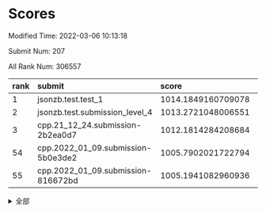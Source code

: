 # Scores

Modified Time: 2022-03-06 10:13:18

Submit Num: 207

All Rank Num: 306557

| rank |               submit               |       score        |       sigma        | pk_num |
| :--- | :--------------------------------- | :----------------- | :----------------- | :----- |
| 1    | jsonzb.test.test_1                 | 1014.1849160709078 | 0.8554002674965161 | 5924   |
| 2    | jsonzb.test.submission_level_4     | 1013.2721048006551 | 0.7821142204219302 | 5926   |
| 3    | cpp.21_12_24.submission-2b2ea0d7   | 1012.1814284208684 | 0.7785249611983331 | 5925   |
| 54   | cpp.2022_01_09.submission-5b0e3de2 | 1005.7902021722794 | 0.7138816660982945 | 5921   |
| 55   | cpp.2022_01_09.submission-816672bd | 1005.1941082960936 | 0.7280713769864432 | 5925   |


<details>
<summary>全部</summary>

| rank |                 submit                 |       score        |       sigma        | pk_num |
| :--- | :------------------------------------- | :----------------- | :----------------- | :----- |
| 1    | jsonzb.test.test_1                     | 1014.1849160709078 | 0.8554002674965161 | 5924   |
| 2    | jsonzb.test.submission_level_4         | 1013.2721048006551 | 0.7821142204219302 | 5926   |
| 3    | cpp.21_12_24.submission-2b2ea0d7       | 1012.1814284208684 | 0.7785249611983331 | 5925   |
| 4    | gobigger.level_3.submission_level_3_27 | 1011.5388867999934 | 0.8148188633560868 | 5924   |
| 5    | gobigger.level_3.submission_level_3_6  | 1011.2981089848216 | 0.7729637169429742 | 5921   |
| 6    | gobigger.level_3.submission_level_3_31 | 1010.9888505097967 | 0.764430870674056  | 5921   |
| 7    | gobigger.level_3.submission_level_3_22 | 1010.9292716421833 | 0.7519893577128355 | 5923   |
| 8    | gobigger.level_3.submission_level_3_29 | 1010.8957273024427 | 0.7817784305353443 | 5924   |
| 9    | gobigger.level_3.submission_level_3_19 | 1010.8829420312011 | 0.7956898173242384 | 5922   |
| 10   | gobigger.level_3.submission_level_3_47 | 1010.7874454694918 | 0.7626827380089106 | 5924   |
| 11   | gobigger.level_3.submission_level_3_42 | 1010.6417886847593 | 0.7547923127531668 | 5927   |
| 12   | gobigger.level_3.submission_level_3_34 | 1010.5878266009933 | 0.7542861326166974 | 5921   |
| 13   | gobigger.level_3.submission_level_3_38 | 1010.558246373923  | 0.7750384717913708 | 5925   |
| 14   | gobigger.level_3.submission_level_3_44 | 1010.5167643841988 | 0.7734919802254853 | 5922   |
| 15   | gobigger.level_3.submission_level_3_46 | 1010.5114280740539 | 0.7574550962219645 | 5922   |
| 16   | gobigger.level_3.submission_level_3_43 | 1010.5056675522455 | 0.75724995264518   | 5921   |
| 17   | gobigger.level_3.submission_level_3_28 | 1010.4580189617797 | 0.7703703723544756 | 5923   |
| 18   | gobigger.level_3.submission_level_3_32 | 1010.3747791079862 | 0.7374543340038285 | 5921   |
| 19   | gobigger.level_3.submission_level_3_13 | 1010.3189345545708 | 0.7498335707083575 | 5924   |
| 20   | gobigger.level_3.submission_level_3_9  | 1010.311541146268  | 0.7814912413683124 | 5926   |
| 21   | gobigger.level_3.submission_level_3_10 | 1010.2963681454303 | 0.7503231041740251 | 5924   |
| 22   | gobigger.level_3.submission_level_3_45 | 1010.2602232736265 | 0.7676194526758074 | 5921   |
| 23   | gobigger.level_3.submission_level_3_23 | 1010.2548865851061 | 0.7479923100534398 | 5925   |
| 24   | gobigger.level_3.submission_level_3_25 | 1010.1591412701572 | 0.7721020020475636 | 5926   |
| 25   | gobigger.level_3.submission_level_3_0  | 1010.1517657372804 | 0.7594772343606726 | 5923   |
| 26   | gobigger.level_3.submission_level_3_48 | 1010.1492144499188 | 0.7561845592631676 | 5923   |
| 27   | gobigger.level_3.submission_level_3_1  | 1010.0176910633761 | 0.7630104637274185 | 5926   |
| 28   | gobigger.level_3.submission_level_3_39 | 1009.9513080079802 | 0.7511942428189798 | 5919   |
| 29   | gobigger.level_3.submission_level_3_17 | 1009.9396223352883 | 0.777710544874314  | 5925   |
| 30   | gobigger.level_3.submission_level_3_11 | 1009.9023030538652 | 0.7460562442437613 | 5928   |
| 31   | gobigger.level_3.submission_level_3_7  | 1009.7709305891146 | 0.7593171178250443 | 5921   |
| 32   | gobigger.level_3.submission_level_3_16 | 1009.7422902993952 | 0.7535904650547948 | 5923   |
| 33   | gobigger.level_3.submission_level_3_4  | 1009.7257386110516 | 0.7604267225413713 | 5923   |
| 34   | gobigger.level_3.submission_level_3_41 | 1009.6477690474927 | 0.7526919272332614 | 5923   |
| 35   | gobigger.level_3.submission_level_3_8  | 1009.568949546839  | 0.748865794014066  | 5925   |
| 36   | gobigger.level_3.submission_level_3_40 | 1009.562559176644  | 0.7479144826805307 | 5922   |
| 37   | gobigger.level_3.submission_level_3_2  | 1009.50987392132   | 0.7414352509255291 | 5921   |
| 38   | gobigger.level_3.submission_level_3_21 | 1009.4960074815524 | 0.7469215109821686 | 5930   |
| 39   | gobigger.level_3.submission_level_3_15 | 1009.4765266421894 | 0.7454959724550184 | 5922   |
| 40   | gobigger.level_3.submission_level_3_24 | 1009.3345726584564 | 0.7611746108857477 | 5924   |
| 41   | gobigger.level_3.submission_level_3_12 | 1009.299797566708  | 0.7414301832417435 | 5922   |
| 42   | gobigger.level_3.submission_level_3_26 | 1009.2745398475674 | 0.7550752266769777 | 5923   |
| 43   | gobigger.level_3.submission_level_3_30 | 1009.1597657290635 | 0.7442678484976303 | 5927   |
| 44   | gobigger.level_3.submission_level_3_20 | 1009.1399887328703 | 0.7335568360236743 | 5924   |
| 45   | gobigger.level_3.submission_level_3_35 | 1009.0619490342565 | 0.7516509716103397 | 5923   |
| 46   | gobigger.level_3.submission_level_3_5  | 1009.0451194425001 | 0.7471935903755206 | 5929   |
| 47   | gobigger.level_3.submission_level_3_18 | 1009.006226578005  | 0.7415474195575279 | 5929   |
| 48   | gobigger.level_3.submission_level_3_49 | 1008.8380283162622 | 0.7338926954131089 | 5926   |
| 49   | gobigger.level_3.submission_level_3_33 | 1008.619416917922  | 0.7416633383205447 | 5927   |
| 50   | gobigger.level_3.submission_level_3_36 | 1008.4441463271752 | 0.7256589370082243 | 5924   |
| 51   | gobigger.level_3.submission_level_3_3  | 1008.228310887926  | 0.7317148372550841 | 5918   |
| 52   | gobigger.level_3.submission_level_3_37 | 1007.8592870872784 | 0.7451559124423021 | 5918   |
| 53   | gobigger.level_3.submission_level_3_14 | 1007.748937096611  | 0.749611720320786  | 5926   |
| 54   | cpp.2022_01_09.submission-5b0e3de2     | 1005.7902021722794 | 0.7138816660982945 | 5921   |
| 55   | cpp.2022_01_09.submission-816672bd     | 1005.1941082960936 | 0.7280713769864432 | 5925   |
| 56   | gobigger.level_1.submission_level_1_24 | 1004.855653603247  | 0.7369858645925121 | 5924   |
| 57   | gobigger.level_1.submission_level_1_32 | 1004.7248701759077 | 0.7117551425589478 | 5924   |
| 58   | gobigger.level_1.submission_level_1_3  | 1004.7153957679252 | 0.7258702184261175 | 5917   |
| 59   | gobigger.level_1.submission_level_1_28 | 1004.6333241835782 | 0.7173185387559857 | 5925   |
| 60   | gobigger.level_1.submission_level_1_36 | 1004.5008244633924 | 0.7207618427027817 | 5926   |
| 61   | gobigger.level_1.submission_level_1_4  | 1004.3957110314906 | 0.7321701893669865 | 5923   |
| 62   | gobigger.level_1.submission_level_1_37 | 1004.294069370337  | 0.722287825354497  | 5925   |
| 63   | gobigger.level_1.submission_level_1_2  | 1004.2748391579562 | 0.7186771629583727 | 5920   |
| 64   | gobigger.level_1.submission_level_1_11 | 1004.1888431538255 | 0.7055736909406155 | 5926   |
| 65   | gobigger.level_1.submission_level_1_41 | 1004.1418938244503 | 0.7151528681900876 | 5924   |
| 66   | gobigger.level_1.submission_level_1_33 | 1004.0249454338699 | 0.7308083624704447 | 5928   |
| 67   | gobigger.level_1.submission_level_1_0  | 1003.9464401756808 | 0.7060986738985369 | 5926   |
| 68   | gobigger.level_1.submission_level_1_16 | 1003.9403951148897 | 0.7162167481578314 | 5920   |
| 69   | gobigger.level_1.submission_level_1_5  | 1003.8527836835619 | 0.7110846569110516 | 5922   |
| 70   | gobigger.level_1.submission_level_1_6  | 1003.8149594736716 | 0.7278309274850555 | 5921   |
| 71   | gobigger.level_1.submission_level_1_44 | 1003.7988340433524 | 0.717099248059433  | 5927   |
| 72   | gobigger.level_1.submission_level_1_31 | 1003.7790738330227 | 0.7259845843728566 | 5926   |
| 73   | gobigger.level_1.submission_level_1_43 | 1003.687806107014  | 0.7115948688895917 | 5919   |
| 74   | gobigger.level_1.submission_level_1_15 | 1003.6602349541516 | 0.7271875182142192 | 5924   |
| 75   | gobigger.level_1.submission_level_1_19 | 1003.5688371836615 | 0.7309621019896541 | 5918   |
| 76   | gobigger.level_1.submission_level_1_17 | 1003.490951025636  | 0.7249477819311557 | 5920   |
| 77   | gobigger.level_1.submission_level_1_49 | 1003.486484964441  | 0.7207235609333301 | 5926   |
| 78   | gobigger.level_1.submission_level_1_9  | 1003.4246067916187 | 0.7205330719787609 | 5925   |
| 79   | gobigger.level_1.submission_level_1_38 | 1003.4003493110542 | 0.7085627030436503 | 5921   |
| 80   | gobigger.level_1.submission_level_1_29 | 1003.3976027268922 | 0.720454420131625  | 5921   |
| 81   | gobigger.level_1.submission_level_1_40 | 1003.3950515405165 | 0.7206446396187963 | 5923   |
| 82   | gobigger.level_1.submission_level_1_35 | 1003.3388676193387 | 0.7129832853943545 | 5922   |
| 83   | gobigger.level_1.submission_level_1_10 | 1003.2017415859631 | 0.7260533173994019 | 5924   |
| 84   | gobigger.level_1.submission_level_1_21 | 1003.1481996019938 | 0.7224225101733017 | 5920   |
| 85   | gobigger.level_1.submission_level_1_25 | 1003.1397055184516 | 0.7086534990958739 | 5920   |
| 86   | gobigger.level_1.submission_level_1_27 | 1003.0292376314187 | 0.7180636917623414 | 5925   |
| 87   | gobigger.level_1.submission_level_1_39 | 1003.0265666173356 | 0.7218195534658263 | 5927   |
| 88   | gobigger.level_1.submission_level_1_14 | 1002.975926963798  | 0.7132579033489389 | 5920   |
| 89   | gobigger.level_1.submission_level_1_34 | 1002.9597411441508 | 0.7150472442404402 | 5922   |
| 90   | gobigger.level_1.submission_level_1_42 | 1002.9418889774805 | 0.7116910470808702 | 5923   |
| 91   | gobigger.level_1.submission_level_1_46 | 1002.8355950960868 | 0.7071194409995746 | 5927   |
| 92   | gobigger.level_1.submission_level_1_47 | 1002.8184287390463 | 0.7142861341710044 | 5924   |
| 93   | gobigger.level_1.submission_level_1_22 | 1002.773971310634  | 0.7061586124264875 | 5927   |
| 94   | gobigger.level_1.submission_level_1_8  | 1002.763635383075  | 0.7190006789637704 | 5926   |
| 95   | gobigger.level_1.submission_level_1_18 | 1002.7126712822136 | 0.7172270821432702 | 5923   |
| 96   | gobigger.level_1.submission_level_1_45 | 1002.6214398668811 | 0.7165071920715389 | 5922   |
| 97   | gobigger.level_1.submission_level_1_1  | 1002.6171151959704 | 0.7110454638709324 | 5924   |
| 98   | gobigger.level_1.submission_level_1_48 | 1002.5661907812982 | 0.7107407323384787 | 5923   |
| 99   | gobigger.level_1.submission_level_1_20 | 1002.5521900026587 | 0.7116050543238419 | 5927   |
| 100  | gobigger.level_1.submission_level_1_13 | 1002.5479603015814 | 0.7072404546082712 | 5924   |
| 101  | gobigger.level_1.submission_level_1_26 | 1002.5225471740428 | 0.7042896997229561 | 5921   |
| 102  | gobigger.level_1.submission_level_1_7  | 1002.4440076907449 | 0.7090965843646133 | 5923   |
| 103  | gobigger.level_1.submission_level_1_12 | 1002.4328433713455 | 0.7074382639686931 | 5923   |
| 104  | gobigger.level_1.submission_level_1_30 | 1002.3940057431129 | 0.7140152153207886 | 5929   |
| 105  | gobigger.level_1.submission_level_1_23 | 1002.3538254945763 | 0.7066783314864094 | 5926   |
| 106  | gobigger.random.submission_random_28   | 997.869021219043   | 0.7078087050982115 | 5927   |
| 107  | gobigger.random.submission_random_15   | 997.3797313626868  | 0.7002343611152984 | 5924   |
| 108  | gobigger.random.submission_random_4    | 997.2806781937301  | 0.7098281810320641 | 5925   |
| 109  | gobigger.random.submission_random_1    | 997.2448761460188  | 0.7262557177465121 | 5926   |
| 110  | gobigger.random.submission_random_46   | 997.1098727346246  | 0.6970805159265655 | 5923   |
| 111  | gobigger.random.submission_random_38   | 996.897728335233   | 0.6993723345914925 | 5928   |
| 112  | gobigger.random.submission_random_12   | 996.7987064752297  | 0.7082017134118334 | 5929   |
| 113  | gobigger.random.submission_random_43   | 996.6847462238     | 0.6921553309211539 | 5926   |
| 114  | gobigger.random.submission_random_35   | 996.6389481048456  | 0.7030770288429914 | 5922   |
| 115  | gobigger.random.submission_random_34   | 996.5344086791747  | 0.7117133244463837 | 5927   |
| 116  | gobigger.random.submission_random_19   | 996.4809251017189  | 0.7121458816256401 | 5920   |
| 117  | gobigger.random.submission_random_14   | 996.4737251621086  | 0.707963839924013  | 5925   |
| 118  | gobigger.random.submission_random_40   | 996.4070995849399  | 0.723900878569354  | 5924   |
| 119  | gobigger.random.submission_random_21   | 996.3667236351636  | 0.7046421050184971 | 5918   |
| 120  | gobigger.random.submission_random_42   | 996.3415412763716  | 0.7104355952633427 | 5929   |
| 121  | gobigger.random.submission_random_36   | 996.2517682071123  | 0.7080134510970726 | 5920   |
| 122  | gobigger.random.submission_random_29   | 996.2102071423367  | 0.7084522192197362 | 5922   |
| 123  | gobigger.random.submission_random_26   | 996.2037364601182  | 0.7071010370610971 | 5922   |
| 124  | gobigger.random.submission_random_39   | 996.1626186529958  | 0.710562267106056  | 5926   |
| 125  | gobigger.random.submission_random_23   | 996.1359508638324  | 0.7124474701641131 | 5923   |
| 126  | gobigger.random.submission_random_49   | 996.0952419774578  | 0.7264067745161239 | 5923   |
| 127  | gobigger.random.submission_random_32   | 996.0159408453433  | 0.7169777887678231 | 5925   |
| 128  | gobigger.random.submission_random_27   | 996.0025430962024  | 0.7157254293615155 | 5925   |
| 129  | gobigger.random.submission_random_45   | 995.9511566651634  | 0.7301451463104948 | 5929   |
| 130  | gobigger.random.submission_random_20   | 995.9070708024436  | 0.708774857242564  | 5922   |
| 131  | gobigger.random.submission_random_48   | 995.8147606851356  | 0.7179666428112572 | 5925   |
| 132  | gobigger.random.submission_random_2    | 995.8054727876399  | 0.7194463888715321 | 5924   |
| 133  | gobigger.random.submission_random_11   | 995.7711101604748  | 0.7128914466776421 | 5922   |
| 134  | gobigger.random.submission_random_13   | 995.7529564793703  | 0.7180618027587105 | 5925   |
| 135  | gobigger.random.submission_random_31   | 995.7306191134402  | 0.7317771031585872 | 5924   |
| 136  | gobigger.random.submission_random_9    | 995.7231784758934  | 0.6923761253197579 | 5923   |
| 137  | gobigger.random.submission_random_41   | 995.684886160863   | 0.722480001565505  | 5927   |
| 138  | gobigger.random.submission_random_44   | 995.6700231181658  | 0.7186938505496799 | 5922   |
| 139  | gobigger.random.submission_random_37   | 995.6447146169824  | 0.710785824262422  | 5927   |
| 140  | gobigger.random.submission_random_17   | 995.6402537839358  | 0.6994920392881327 | 5924   |
| 141  | gobigger.random.submission_random_24   | 995.5924346653421  | 0.7117207213031628 | 5923   |
| 142  | gobigger.random.submission_random_0    | 995.5723815437465  | 0.6987497996968051 | 5924   |
| 143  | gobigger.random.submission_random_18   | 995.5647894526388  | 0.7159106133837391 | 5925   |
| 144  | gobigger.random.submission_random_30   | 995.5646053385994  | 0.713459009949017  | 5920   |
| 145  | gobigger.random.submission_random_8    | 995.4703479630846  | 0.7210094323681383 | 5927   |
| 146  | gobigger.random.submission_random_25   | 995.446380762299   | 0.7104787798104638 | 5922   |
| 147  | gobigger.random.submission_random_6    | 995.3196466421094  | 0.7165795987030028 | 5931   |
| 148  | gobigger.random.submission_random_22   | 995.2809143111756  | 0.7030344459303184 | 5920   |
| 149  | gobigger.random.submission_random_10   | 995.2546863595619  | 0.7237096508771362 | 5924   |
| 150  | gobigger.random.submission_random_3    | 995.0904512678094  | 0.7219786140324228 | 5926   |
| 151  | gobigger.random.submission_random_5    | 995.0707521752895  | 0.7272743203354074 | 5922   |
| 152  | gobigger.random.submission_random_47   | 994.9109534756243  | 0.7236036620461866 | 5925   |
| 153  | gobigger.random.submission_random_16   | 994.8993376324152  | 0.7181791297203307 | 5923   |
| 154  | gobigger.random.submission_random_7    | 994.8864416657918  | 0.708746947088351  | 5924   |
| 155  | gobigger.level_2.submission_level_2_44 | 994.8037550472491  | 0.7317911171556672 | 5921   |
| 156  | gobigger.random.submission_random_33   | 994.7356791322734  | 0.7181608517055761 | 5918   |
| 157  | gobigger.level_2.submission_level_2_33 | 993.4830235583859  | 0.7454314113815772 | 5929   |
| 158  | gobigger.level_2.submission_level_2_8  | 993.4120294944349  | 0.7441344840063331 | 5929   |
| 159  | gobigger.level_2.submission_level_2_29 | 993.3339675512543  | 0.7589020866764472 | 5922   |
| 160  | gobigger.level_2.submission_level_2_9  | 993.1123128624228  | 0.7409305216777589 | 5926   |
| 161  | gobigger.level_2.submission_level_2_12 | 992.9959103010102  | 0.7302308950674056 | 5923   |
| 162  | gobigger.level_2.submission_level_2_4  | 992.9648831462592  | 0.735259110541638  | 5926   |
| 163  | gobigger.level_2.submission_level_2_36 | 992.8666356749335  | 0.7343559349233717 | 5920   |
| 164  | gobigger.level_2.submission_level_2_31 | 992.7700260778532  | 0.7334353012432354 | 5926   |
| 165  | gobigger.level_2.submission_level_2_0  | 992.7689984121095  | 0.7423308971237587 | 5926   |
| 166  | gobigger.level_2.submission_level_2_1  | 992.7223283697971  | 0.7564600127010124 | 5923   |
| 167  | gobigger.level_2.submission_level_2_10 | 992.6496361800118  | 0.7518540920681365 | 5927   |
| 168  | gobigger.level_2.submission_level_2_42 | 992.5462858352887  | 0.7414543692539072 | 5925   |
| 169  | gobigger.level_2.submission_level_2_6  | 992.5273580304279  | 0.7574661509331476 | 5928   |
| 170  | gobigger.level_2.submission_level_2_20 | 992.5198906007116  | 0.7370023238432799 | 5924   |
| 171  | gobigger.level_2.submission_level_2_26 | 992.3728895570936  | 0.7476798939653884 | 5921   |
| 172  | gobigger.level_2.submission_level_2_7  | 992.3715684003014  | 0.7259279817744068 | 5927   |
| 173  | gobigger.level_2.submission_level_2_46 | 992.3658001930212  | 0.7751823534299815 | 5925   |
| 174  | gobigger.level_2.submission_level_2_41 | 992.3089622966967  | 0.7489301740963513 | 5924   |
| 175  | gobigger.level_2.submission_level_2_22 | 992.2506996254303  | 0.7376829739144923 | 5921   |
| 176  | gobigger.level_2.submission_level_2_11 | 992.1611324037333  | 0.7371825257977668 | 5925   |
| 177  | gobigger.level_2.submission_level_2_25 | 992.1486070546058  | 0.7418067223397045 | 5926   |
| 178  | gobigger.level_2.submission_level_2_15 | 992.1223689496538  | 0.7451348392407999 | 5924   |
| 179  | gobigger.level_2.submission_level_2_18 | 992.0937453260935  | 0.7529036460541492 | 5929   |
| 180  | gobigger.level_2.submission_level_2_14 | 992.0883983636586  | 0.7496008727651727 | 5926   |
| 181  | gobigger.level_2.submission_level_2_37 | 991.989569921954   | 0.7378628807732809 | 5926   |
| 182  | gobigger.level_2.submission_level_2_34 | 991.9811430232212  | 0.7398908001139576 | 5923   |
| 183  | gobigger.level_2.submission_level_2_30 | 991.952797144644   | 0.7629794543347718 | 5924   |
| 184  | gobigger.level_2.submission_level_2_19 | 991.9366628668806  | 0.7442956031056079 | 5919   |
| 185  | gobigger.level_2.submission_level_2_17 | 991.9161507867199  | 0.7340982628521473 | 5922   |
| 186  | gobigger.level_2.submission_level_2_48 | 991.6501253416972  | 0.7353586962050045 | 5923   |
| 187  | gobigger.level_2.submission_level_2_47 | 991.6404724956996  | 0.7539483718037975 | 5928   |
| 188  | gobigger.level_2.submission_level_2_40 | 991.5929362662969  | 0.750900780029027  | 5921   |
| 189  | gobigger.level_2.submission_level_2_24 | 991.5531012500962  | 0.7377552648716059 | 5925   |
| 190  | gobigger.level_2.submission_level_2_38 | 991.5331193608907  | 0.7296362241464488 | 5921   |
| 191  | gobigger.level_2.submission_level_2_27 | 991.4378872129388  | 0.7385463337522405 | 5924   |
| 192  | gobigger.level_2.submission_level_2_43 | 991.4126010295831  | 0.7532392563978031 | 5923   |
| 193  | gobigger.level_2.submission_level_2_39 | 991.4124251061497  | 0.7424955899373075 | 5924   |
| 194  | gobigger.level_2.submission_level_2_3  | 991.4100735906698  | 0.7568931096859699 | 5921   |
| 195  | gobigger.level_2.submission_level_2_2  | 991.3535799410896  | 0.754378824804831  | 5919   |
| 196  | gobigger.level_2.submission_level_2_28 | 991.3197479590419  | 0.7433364145429423 | 5925   |
| 197  | gobigger.level_2.submission_level_2_21 | 991.2998215019936  | 0.7522278410699429 | 5925   |
| 198  | gobigger.level_2.submission_level_2_49 | 991.1529663355892  | 0.7628707896812551 | 5921   |
| 199  | gobigger.level_2.submission_level_2_35 | 991.073353558739   | 0.7425123873815589 | 5928   |
| 200  | gobigger.level_2.submission_level_2_16 | 990.8455237949449  | 0.7748267128029611 | 5922   |
| 201  | gobigger.level_2.submission_level_2_32 | 990.793328292107   | 0.7500840257627144 | 5926   |
| 202  | gobigger.level_2.submission_level_2_13 | 990.7135543421149  | 0.7489255834102541 | 5923   |
| 203  | gobigger.level_2.submission_level_2_5  | 990.6872944772896  | 0.7523113433568539 | 5922   |
| 204  | gobigger.level_2.submission_level_2_45 | 990.6828515491824  | 0.7442431132223222 | 5925   |
| 205  | gobigger.level_2.submission_level_2_23 | 990.0611540428081  | 0.7728908061562387 | 5923   |
| 206  | gobigger.none.submission_none_1        | 976.9425994377457  | 1.38567418956607   | 5923   |
| 207  | gobigger.none.submission_none_0        | 975.969183378831   | 1.3930197276810063 | 5920   |

</details>